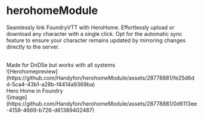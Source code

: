 # herohomeModule

Seamlessly link FoundryVTT with HeroHome. Effortlessly upload or download any character with a single click. Opt for the automatic sync feature to ensure your character remains updated by mirroring changes directly to the server.

<br>
Made for DnD5e but works with all systems<br>
![Herohomepreview](https://github.com/Handyfon/herohomeModule/assets/28778881/fe25d6dd-5ca4-43b1-a28b-f4414a9369ba)
<br>
Hero Home in Foundry<br>
![image](https://github.com/Handyfon/herohomeModule/assets/28778881/0d6113ee-4158-4669-b726-d61389402487)

